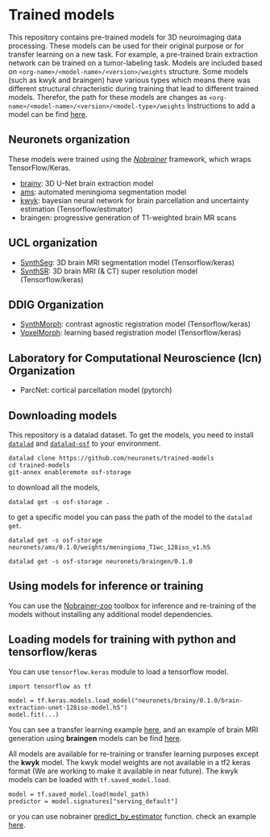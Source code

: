 # Trained models

This repository contains pre-trained models for 3D neuroimaging data processing. These models can be used for their original purpose or for transfer learning on a new task. For example, a pre-trained brain extraction network can be trained on a tumor-labeling task. Models are included based on `<org-name>/<model-name>/<version>/weights` structure. Some models (such as kwyk and braingen) have various types which means there was different structural chracteristic during training that lead to different trained models. Therefor, the path for these models are changes as `<org-name>/<model-name>/<version>/<model-type>/weights`
Instructions to add a model can be find [here](https://github.com/Hoda1394/trained-models/blob/master/add_model_instructions.md).

## Neuronets organization

These models were trained using the [_Nobrainer_](https://github.com/neuronets/nobrainer) framework, which wraps TensorFlow/Keras.

- [brainy](https://github.com/neuronets/brainy): 3D U-Net brain extraction model 
- [ams](https://github.com/neuronets/ams): automated meningioma segmentation model
- [kwyk](https://github.com/neuronets/kwyk): bayesian neural network for brain parcellation and uncertainty estimation (Tensorflow/estimator)
- braingen: progressive generation of T1-weighted brain MR scans
  
## UCL organization

- [SynthSeg](https://github.com/BBillot/SynthSeg): 3D brain MRI segmentation model (Tensorflow/keras)
- [SynthSR](https://github.com/BBillot/SynthSR): 3D brain MRI (& CT) super resolution model (Tensorflow/keras)

## DDIG Organization

- [SynthMorph](https://github.com/voxelmorph/voxelmorph): contrast agnostic registration model (Tensorflow/keras)
- [VoxelMorph](https://github.com/voxelmorph/voxelmorph): learning based registration model (Tensorflow/keras)

## Laboratory for Computational Neuroscience (lcn) Organization

- ParcNet: cortical parcellation model (pytorch)
  
## Downloading models

This repository is a datalad dataset. To get the models, you need to install [`datalad`](https://www.datalad.org/get_datalad.html) and [`datalad-osf`](https://pypi.org/project/datalad-osf/) to your environment. 

```
datalad clone https://github.com/neuronets/trained-models
cd trained-models
git-annex enableremote osf-storage
```

to download all the models,

```
datalad get -s osf-storage .
```

to get a specific model you can pass the path of the model to the `datalad get`.

```
datalad get -s osf-storage neuronets/ams/0.1.0/weights/meningioma_T1wc_128iso_v1.h5
```

```
datalad get -s osf-storage neuronets/braingen/0.1.0
```

## Using models for inference or training

You can use the [Nobrainer-zoo](https://github.com/neuronets/zoo) toolbox for inference and re-training of the models without installing any additional model dependencies.

## Loading models for training with python and tensorflow/keras

You can use `tensorflow.keras` module to load a tensorflow model.   

```
import tensorflow as tf

model = tf.keras.models.load_model("neuronets/brainy/0.1.0/brain-extraction-unet-128iso-model.h5")
model.fit(...)
```
You can see a transfer learning example [here](https://github.com/neuronets/nobrainer/blob/master/guide/transfer_learning.ipynb), and an example of brain MRI generation using **braingen** models can be find [here](https://github.com/neuronets/nobrainer/blob/master/guide/train_generation_progressive.ipynb).

All models are available for re-training or transfer learning purposes except the **kwyk** model.  The kwyk model weights are not available in a tf2 keras format (We are working to make it available in near future). The kwyk models can be loaded with `tf.saved_model.load`.

```
model = tf.saved_model.load(model_path)
predictor = model.signatures["serving_default"]
```

or you can use nobrainer [predict_by_estimator](https://github.com/neuronets/nobrainer/blob/00325e0ed03664ae2f560547df6641dafcf8a672/nobrainer/prediction.py#L492) function. check an example [here](https://github.com/neuronets/nobrainer/blob/master/guide/inference_with_kwyk_model.ipynb).
